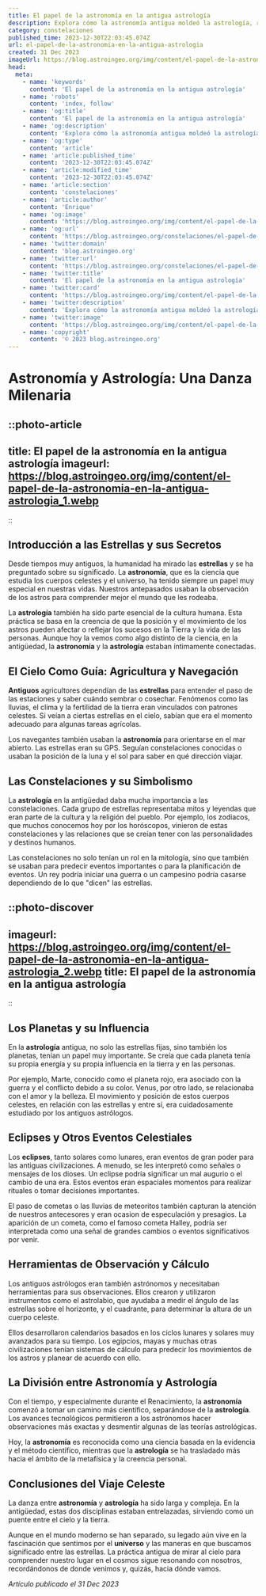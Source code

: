 ```yaml
---
title: El papel de la astronomía en la antigua astrología
description: Explora cómo la astronomía antigua moldeó la astrología, revelando el impacto celestial en las culturas pasadas y su conocimiento estelar.
category: constelaciones
published_time: 2023-12-30T22:03:45.074Z
url: el-papel-de-la-astronomia-en-la-antigua-astrologia
created: 31 Dec 2023
imageUrl: https://blog.astroingeo.org/img/content/el-papel-de-la-astronomia-en-la-antigua-astrologia_1.webp
head:
  meta:
    - name: 'keywords'
      content: 'El papel de la astronomía en la antigua astrología'
    - name: 'robots'
      content: 'index, follow'
    - name: 'og:title'
      content: 'El papel de la astronomía en la antigua astrología'
    - name: 'og:description'
      content: 'Explora cómo la astronomía antigua moldeó la astrología, revelando el impacto celestial en las culturas pasadas y su conocimiento estelar.'
    - name: 'og:type'
      content: 'article'
    - name: 'article:published_time'
      content: '2023-12-30T22:03:45.074Z'
    - name: 'article:modified_time'
      content: '2023-12-30T22:03:45.074Z'
    - name: 'article:section'
      content: 'constelaciones'
    - name: 'article:author'
      content: 'Enrique'
    - name: 'og:image'
      content: 'https://blog.astroingeo.org/img/content/el-papel-de-la-astronomia-en-la-antigua-astrologia_1.webp'
    - name: 'og:url'
      content: 'https://blog.astroingeo.org/constelaciones/el-papel-de-la-astronomia-en-la-antigua-astrologia'
    - name: 'twitter:domain'
      content: 'blog.astroingeo.org'
    - name: 'twitter:url'
      content: 'https://blog.astroingeo.org/constelaciones/el-papel-de-la-astronomia-en-la-antigua-astrologia'
    - name: 'twitter:title'
      content: 'El papel de la astronomía en la antigua astrología'
    - name: 'twitter:card'
      content: 'https://blog.astroingeo.org/img/content/el-papel-de-la-astronomia-en-la-antigua-astrologia_1.webp'
    - name: 'twitter:description'
      content: 'Explora cómo la astronomía antigua moldeó la astrología, revelando el impacto celestial en las culturas pasadas y su conocimiento estelar.'
    - name: 'twitter:image'
      content: 'https://blog.astroingeo.org/img/content/el-papel-de-la-astronomia-en-la-antigua-astrologia_1.webp'
    - name: 'copyright'
      content: '© 2023 blog.astroingeo.org'
---
```

# Astronomía y Astrología: Una Danza Milenaria

::photo-article
---
title: El papel de la astronomía en la antigua astrología
imageurl: https://blog.astroingeo.org/img/content/el-papel-de-la-astronomia-en-la-antigua-astrologia_1.webp
---
::

## Introducción a las Estrellas y sus Secretos

Desde tiempos muy antiguos, la humanidad ha mirado las **estrellas** y se ha preguntado sobre su significado. La **astronomía**, que es la ciencia que estudia los cuerpos celestes y el universo, ha tenido siempre un papel muy especial en nuestras vidas. Nuestros antepasados usaban la observación de los astros para comprender mejor el mundo que les rodeaba.

La **astrología** también ha sido parte esencial de la cultura humana. Esta práctica se basa en la creencia de que la posición y el movimiento de los astros pueden afectar o reflejar los sucesos en la Tierra y la vida de las personas. Aunque hoy la vemos como algo distinto de la ciencia, en la antigüedad, la **astronomía** y la **astrología** estaban íntimamente conectadas.

## El Cielo Como Guía: Agricultura y Navegación

**Antiguos** agricultores dependían de las **estrellas** para entender el paso de las estaciones y saber cuándo sembrar o cosechar. Fenómenos como las lluvias, el clima y la fertilidad de la tierra eran vinculados con patrones celestes. Si veían a ciertas estrellas en el cielo, sabían que era el momento adecuado para algunas tareas agrícolas.

Los navegantes también usaban la **astronomía** para orientarse en el mar abierto. Las estrellas eran su GPS. Seguían constelaciones conocidas o usaban la posición de la luna y el sol para saber en qué dirección viajar.

## Las Constelaciones y su Simbolismo

La **astrología** en la antigüedad daba mucha importancia a las constelaciones. Cada grupo de estrellas representaba mitos y leyendas que eran parte de la cultura y la religión del pueblo. Por ejemplo, los zodiacos, que muchos conocemos hoy por los horóscopos, vinieron de estas constelaciones y las relaciones que se creían tener con las personalidades y destinos humanos.

Las constelaciones no solo tenían un rol en la mitología, sino que también se usaban para predecir eventos importantes o para la planificación de eventos. Un rey podría iniciar una guerra o un campesino podría casarse dependiendo de lo que "dicen" las estrellas.


::photo-discover
---
imageurl: https://blog.astroingeo.org/img/content/el-papel-de-la-astronomia-en-la-antigua-astrologia_2.webp
title: El papel de la astronomía en la antigua astrología
---
::

## Los Planetas y su Influencia

En la **astrología** antigua, no solo las estrellas fijas, sino también los planetas, tenían un papel muy importante. Se creía que cada planeta tenía su propia energía y su propia influencia en la tierra y en las personas. 

Por ejemplo, Marte, conocido como el planeta rojo, era asociado con la guerra y el conflicto debido a su color. Venus, por otro lado, se relacionaba con el amor y la belleza. El movimiento y posición de estos cuerpos celestes, en relación con las estrellas y entre sí, era cuidadosamente estudiado por los antiguos astrólogos.

## Eclipses y Otros Eventos Celestiales

Los **eclipses**, tanto solares como lunares, eran eventos de gran poder para las antiguas civilizaciones. A menudo, se les interpretó como señales o mensajes de los dioses. Un eclipse podría significar un mal augurio o el cambio de una era. Estos eventos eran espaciales momentos para realizar rituales o tomar decisiones importantes.

El paso de cometas o las lluvias de meteoritos también capturan la atención de nuestros antecesores y eran ocasion de especulación y presagios. La aparición de un cometa, como el famoso cometa Halley, podría ser interpretada como una señal de grandes cambios o eventos significativos por venir.

## Herramientas de Observación y Cálculo

Los antiguos astrólogos eran también astrónomos y necesitaban herramientas para sus observaciones. Ellos crearon y utilizaron instrumentos como el astrolabio, que ayudaba a medir el ángulo de las estrellas sobre el horizonte, y el cuadrante, para determinar la altura de un cuerpo celeste.

Ellos desarrollaron calendarios basados en los ciclos lunares y solares muy avanzados para su tiempo. Los egipcios, mayas y muchas otras civilizaciones tenían sistemas de cálculo para predecir los movimientos de los astros y planear de acuerdo con ello.

## La División entre Astronomía y Astrología

Con el tiempo, y especialmente durante el Renacimiento, la **astronomía** comenzó a tomar un camino más científico, separándose de la **astrología**. Los avances tecnológicos permitieron a los astrónomos hacer observaciones más exactas y desmentir algunas de las teorías astrológicas.

Hoy, la **astronomía** es reconocida como una ciencia basada en la evidencia y el método científico, mientras que la **astrología** se ha trasladado más hacia el ámbito de la metafísica y la creencia personal.

## Conclusiones del Viaje Celeste

La danza entre **astronomía** y **astrología** ha sido larga y compleja. En la antigüedad, estas dos disciplinas estaban entrelazadas, sirviendo como un puente entre el cielo y la tierra.

Aunque en el mundo moderno se han separado, su legado aún vive en la fascinación que sentimos por el **universo** y las maneras en que buscamos significado entre las estrellas. La práctica antigua de mirar al cielo para comprender nuestro lugar en el cosmos sigue resonando con nosotros, recordándonos de donde venimos y, quizás, hacia dónde vamos.

_Artículo publicado el 31 Dec 2023_